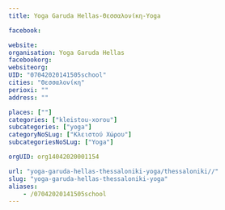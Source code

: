 ```yaml
---
title: Yoga Garuda Hellas-Θεσσαλονίκη-Yoga

facebook:

website:
organisation: Yoga Garuda Hellas
facebookorg:
websiteorg:
UID: "07042020141505school"
cities: "Θεσσαλονίκη"
perioxi: ""
address: ""

places: [""]
categories: ["kleistou-xorou"]
subcategories: ["yoga"]
categoryNoSLug: ["Κλειστού Χώρου"]
subcategoriesNoSLug: ["Yoga"]

orgUID: org14042020001154

url: "yoga-garuda-hellas-thessaloniki-yoga/thessaloniki//"
slug: "yoga-garuda-hellas-thessaloniki-yoga"
aliases:
    - /07042020141505school
---
```






